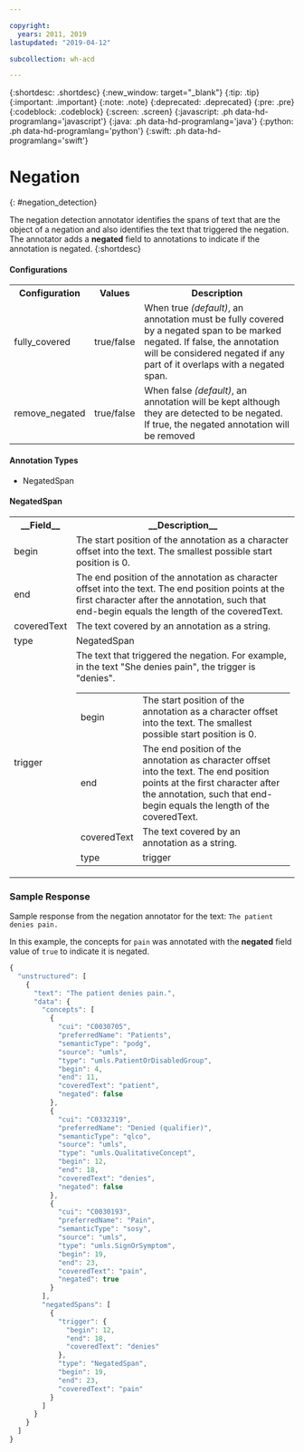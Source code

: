 ```yaml
---

copyright:
  years: 2011, 2019
lastupdated: "2019-04-12"

subcollection: wh-acd

---
```


{:shortdesc: .shortdesc}
{:new_window: target="_blank"}
{:tip: .tip}
{:important: .important}
{:note: .note}
{:deprecated: .deprecated}
{:pre: .pre}
{:codeblock: .codeblock}
{:screen: .screen}
{:javascript: .ph data-hd-programlang='javascript'}
{:java: .ph data-hd-programlang='java'}
{:python: .ph data-hd-programlang='python'}
{:swift: .ph data-hd-programlang='swift'}

# Negation
{: #negation_detection}

The negation detection annotator identifies the spans of text that are the object of a negation and also identifies the text that triggered the negation. The annotator adds a **negated** field to annotations to indicate if the annotation is negated.
{:shortdesc}

<h4>Configurations</h4>

<table>
<tr>
<th>Configuration</th>
<th>Values</th>
<th>Description</th>
</tr>
<tr>
<td>fully_covered</td>
<td>true/false</td>
<td>When true <i>(default)</i>, an annotation must be fully covered by a negated span to be marked negated. If false, the annotation will be considered negated if any part of it overlaps with a negated span.</td>
</tr>
<tr>
<td>remove_negated</td>
<td>true/false</td>
<td>When false <i>(default)</i>, an annotation will be kept although they are detected to be negated. If true, the negated annotation will be removed</td>
</tr>
</table>

<h4>Annotation Types</h4>

* NegatedSpan

<h4>NegatedSpan</h4>

<table>
<tr><th>__Field__</th><th>__Description__</th></tr>
</tr><td>begin</td><td>The start position of the annotation as a character offset into the text. The smallest possible start position is 0.</td></tr>
<tr><td>end</td><td>The end position of the annotation as character offset into the text. The end position points at the first character after the annotation, such that end-begin equals the length of the coveredText.</td></tr>
<tr><td>coveredText</td><td>The text covered by an annotation as a string.</td></tr>
<tr><td>type</td><td>NegatedSpan</td></tr>
<tr><td>trigger</td><td>The text that triggered the negation. For example, in the text "She denies pain", the trigger is "denies".
<table role="presentation"><tbody>
  <tr><td>begin</td><td>The start position of the annotation as a character offset into the text. The smallest possible start position is 0.</td></tr>
  <tr><td>end</td><td>The end position of the annotation as character offset into the text. The end position points at the first character after the annotation, such that end-begin equals the length of the coveredText.</td></tr>
  <tr><td>coveredText</td><td>The text covered by an annotation as a string.</td></tr>
  <tr><td>type</td><td>trigger</td></tr>
</tbody></table></td></tr>
</table>


### Sample Response

Sample response from the negation annotator for the text: `The patient denies pain.`

In this example, the concepts for `pain` was annotated with the **negated** field value of `true` to indicate it is negated.

```javascript
{
  "unstructured": [
    {
      "text": "The patient denies pain.",
      "data": {
        "concepts": [
          {
            "cui": "C0030705",
            "preferredName": "Patients",
            "semanticType": "podg",
            "source": "umls",
            "type": "umls.PatientOrDisabledGroup",
            "begin": 4,
            "end": 11,
            "coveredText": "patient",
            "negated": false
          },
          {
            "cui": "C0332319",
            "preferredName": "Denied (qualifier)",
            "semanticType": "qlco",
            "source": "umls",
            "type": "umls.QualitativeConcept",
            "begin": 12,
            "end": 18,
            "coveredText": "denies",
            "negated": false
          },
          {
            "cui": "C0030193",
            "preferredName": "Pain",
            "semanticType": "sosy",
            "source": "umls",
            "type": "umls.SignOrSymptom",
            "begin": 19,
            "end": 23,
            "coveredText": "pain",
            "negated": true
          }
        ],
        "negatedSpans": [
          {
            "trigger": {
              "begin": 12,
              "end": 18,
              "coveredText": "denies"
            },
            "type": "NegatedSpan",
            "begin": 19,
            "end": 23,
            "coveredText": "pain"
          }
        ]
      }
    }
  ]
}
```
